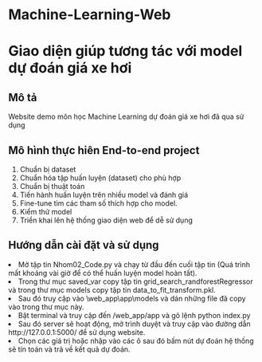 # Machine-Learning-Web
<h1>Giao diện giúp tương tác với model dự đoán giá xe hơi </h1>
<h2>Mô tả</h2>
Website demo môn học Machine Learning dự đoán giá xe hơi đã qua sử dụng <br>
<h2>Mô hình thực hiên End-to-end project</h2>
<ol>
<li> Chuẩn bị dataset </li>
<li> Chuẩn hóa tập huấn luyện (dataset) cho phù hợp </li>
<li> Chuẩn bị thuật toán </li> 
<li> Tiến hành huấn luyện trên nhiều model và đánh giá</li>
<li> Fine-tune tìm các tham số thích hợp cho model.</li>
<li> Kiểm thử model</li>
<li> Triển khai lên hệ thống giao diện web để dễ sử dụng </li>
</ol>
<h2>Hướng dẫn cài đặt và sử dụng</h2>
</ol>
<li> Mở tập tin Nhom02_Code.py và chạy từ đầu đến cuối tập tin (Quá trình mất khoảng vài giờ để có thể huấn luyện model hoàn tất). </li>
<li> Trong thư mục saved_var copy tập tin grid_search_randforestRegressor và trong thư mục models copy tập tin data_to_fit_transform.pkl.</li>
<li> Sau đó truy cập vào \web_app\app\models và dán những file đã copy vào trong thư mục này.</li>
<li> Bật terminal và truy cập đến /web_app/app và gõ lệnh python index.py</li>
<li> Sau đó server sẽ hoạt động, mở trình duyệt và truy cập vào đường dẫn http://127.0.0.1:5000/ để sử dụng website.</li>
<li> Chọn các giá trị hoặc nhập vào các ô sau đó bấm nút dự đoán hệ thống sẽ tín toán và trả về kết quả dự đoán.</li>
</ol>


